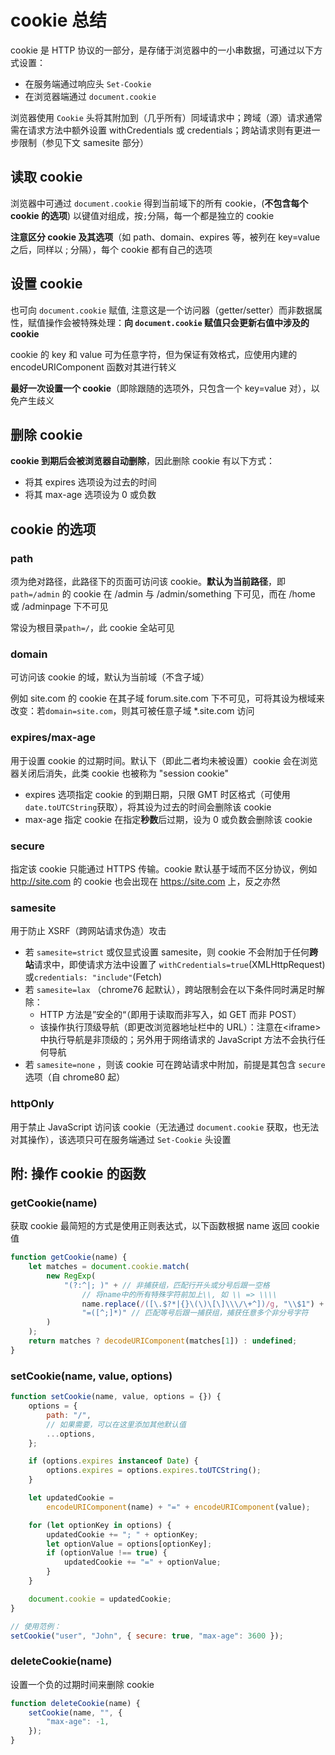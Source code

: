 # cookie 总结

cookie 是 HTTP 协议的一部分，是存储于浏览器中的一小串数据，可通过以下方式设置：

- 在服务端通过响应头 `Set-Cookie`
- 在浏览器端通过 `document.cookie`

浏览器使用 `Cookie` 头将其附加到（几乎所有）同域请求中；跨域（源）请求通常需在请求方法中额外设置 withCredentials 或 credentials；跨站请求则有更进一步限制（参见下文 samesite 部分）

## 读取 cookie

浏览器中可通过 `document.cookie` 得到当前域下的所有 cookie，(**不包含每个 cookie 的选项**) 以键值对组成，按`;`分隔，每一个都是独立的 cookie

**注意区分 cookie 及其选项**（如 path、domain、expires 等，被列在 key=value 之后，同样以 ; 分隔），每个 cookie 都有自己的选项

## 设置 cookie

也可向 `document.cookie` 赋值, 注意这是一个访问器（getter/setter）而非数据属性，赋值操作会被特殊处理：**向 `document.cookie` 赋值只会更新右值中涉及的 cookie**

cookie 的 key 和 value 可为任意字符，但为保证有效格式，应使用内建的 encodeURIComponent 函数对其进行转义

**最好一次设置一个 cookie**（即除跟随的选项外，只包含一个 key=value 对），以免产生歧义

## 删除 cookie

**cookie 到期后会被浏览器自动删除**，因此删除 cookie 有以下方式：

- 将其 expires 选项设为过去的时间
- 将其 max-age 选项设为 0 或负数

<!-- **注意：当更新或删除一个 cookie 时，应该使用同设置该 cookie 时相同的 path 和 domain 选项** -->

## cookie 的选项

### path

须为绝对路径，此路径下的页面可访问该 cookie。**默认为当前路径**，即 `path=/admin` 的 cookie 在 /admin 与 /admin/something 下可见，而在 /home 或 /adminpage 下不可见

常设为根目录`path=/`，此 cookie 全站可见

### domain

可访问该 cookie 的域，默认为当前域（不含子域）

例如 site.com 的 cookie 在其子域 forum.site.com 下不可见，可将其设为根域来改变：若`domain=site.com`，则其可被任意子域 \*.site.com 访问

### expires/max-age

用于设置 cookie 的过期时间。默认下（即此二者均未被设置）cookie 会在浏览器关闭后消失，此类 cookie 也被称为 "session cookie"

- expires 选项指定 cookie 的到期日期，只限 GMT 时区格式（可使用`date.toUTCString`获取），将其设为过去的时间会删除该 cookie
- max-age 指定 cookie 在指定**秒数**后过期，设为 0 或负数会删除该 cookie

### secure

指定该 cookie 只能通过 HTTPS 传输。cookie 默认基于域而不区分协议，例如 http://site.com 的 cookie 也会出现在 https://site.com 上，反之亦然

### samesite

用于防止 XSRF（跨网站请求伪造）攻击

- 若 `samesite=strict` 或仅显式设置 samesite，则 cookie 不会附加于任何**跨站**请求中，即使请求方法中设置了 `withCredentials=true`(XMLHttpRequest)或`credentials: "include"`(Fetch)
- 若 `samesite=lax` （chrome76 起默认），跨站限制会在以下条件同时满足时解除：
  - HTTP 方法是”安全的“（即用于读取而非写入，如 GET 而非 POST）
  - 该操作执行顶级导航（即更改浏览器地址栏中的 URL）：注意在\<iframe\>中执行导航是非顶级的；另外用于网络请求的 JavaScript 方法不会执行任何导航
- 若 `samesite=none` ，则该 cookie 可在跨站请求中附加，前提是其包含 `secure` 选项（自 chrome80 起）

### httpOnly

用于禁止 JavaScript 访问该 cookie（无法通过 `document.cookie` 获取，也无法对其操作），该选项只可在服务端通过 `Set-Cookie` 头设置

## 附: 操作 cookie 的函数

### getCookie(name)

获取 cookie 最简短的方式是使用正则表达式，以下函数根据 name 返回 cookie 值

```js
function getCookie(name) {
	let matches = document.cookie.match(
		new RegExp(
			"(?:^|; )" + // 非捕获组，匹配行开头或分号后跟一空格
				// 将name中的所有特殊字符前加上\\, 如 \\ => \\\\
				name.replace(/([\.$?*|{}\(\)\[\]\\\/\+^])/g, "\\$1") +
				"=([^;]*)" // 匹配等号后跟一捕获组，捕获任意多个非分号字符
		)
	);
	return matches ? decodeURIComponent(matches[1]) : undefined;
}
```

### setCookie(name, value, options)

```js
function setCookie(name, value, options = {}) {
	options = {
		path: "/",
		// 如果需要，可以在这里添加其他默认值
		...options,
	};

	if (options.expires instanceof Date) {
		options.expires = options.expires.toUTCString();
	}

	let updatedCookie =
		encodeURIComponent(name) + "=" + encodeURIComponent(value);

	for (let optionKey in options) {
		updatedCookie += "; " + optionKey;
		let optionValue = options[optionKey];
		if (optionValue !== true) {
			updatedCookie += "=" + optionValue;
		}
	}

	document.cookie = updatedCookie;
}

// 使用范例：
setCookie("user", "John", { secure: true, "max-age": 3600 });
```

### deleteCookie(name)

设置一个负的过期时间来删除 cookie

```js
function deleteCookie(name) {
	setCookie(name, "", {
		"max-age": -1,
	});
}
```
